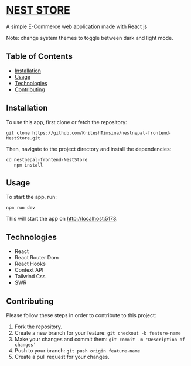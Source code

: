 <body>
  <a href="https://neststore.netlify.app/"><h1>NEST STORE </h1></a>
  <p>A simple E-Commerce web application made with React js</p>
  <p>Note: change system themes to toggle between dark and  light mode.</p>
  <h2>Table of Contents</h2>
  <ul>
    <li><a href="#installation">Installation</a></li>
    <li><a href="#usage">Usage</a></li>
    <li><a href="#technologies-used">Technologies</a></li>
    <li><a href="#contributing">Contributing</a></li>
  </ul>
  <h2>Installation</h2>
  <p>To use this app, first clone or fetch the repository:</p>
  <pre><code>git clone https://github.com/KriteshTimsina/nestnepal-frontend-NestStore.git</code></pre>
  <p>Then, navigate to the project directory and install the dependencies:</p>
  <pre><code>cd nestnepal-frontend-NestStore
   npm install</code></pre>
  <h2>Usage</h2>
  <p>To start the app, run:</p>
  <pre><code>npm run dev</code></pre>
  <p>This will start the app on <a href="http://localhost:5173">http://localhost:5173</a>.</p>
  <h2>Technologies</h2>
  <ul>
    <li>React</li>
    <li>React Router Dom</li>
    <li>React Hooks</li>
    <li>Context API</li>
    <li>Tailwind Css</li>
    <li>SWR</li>
  </ul>
  <h2>Contributing</h2>
  <p>Please follow these steps in order to contribute to this project:</p>
  <ol>
    <li>Fork the repository.</li>
    <li>Create a new branch for your feature: <code>git checkout -b feature-name</code></li>
    <li>Make your changes and commit them: <code>git commit -m 'Description of changes'</code></li>
    <li>Push to your branch: <code>git push origin feature-name</code></li>
    <li>Create a pull request for your changes.</li>
  </ol>
</body>
